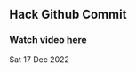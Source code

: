 
 ## Hack Github Commit 
 ### Watch video <a href="https://www.youtube.com">here</a> 
 Sat 17 Dec 2022 
